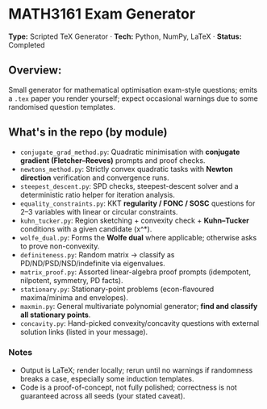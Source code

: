 # **MATH3161 Exam Generator**

**Type:** Scripted TeX Generator · **Tech:** Python, NumPy, LaTeX · **Status:** Completed

## **Overview:**
Small generator for mathematical optimisation exam-style questions; emits a `.tex` paper you render yourself; expect occasional warnings due to some randomised question templates.

## What's in the repo (by module)

* `conjugate_grad_method.py`: Quadratic minimisation with **conjugate gradient (Fletcher–Reeves)** prompts and proof checks. 
* `newtons_method.py`: Strictly convex quadratic tasks with **Newton direction** verification and convergence runs. 
* `steepest_descent.py`: SPD checks, steepest-descent solver and a deterministic ratio helper for iteration analysis. 
* `equality_constraints.py`: KKT **regularity / FONC / SOSC** questions for 2–3 variables with linear or circular constraints. 
* `kuhn_tucker.py`: Region sketching + convexity check + **Kuhn–Tucker** conditions with a given candidate (x^*). 
* `wolfe_dual.py`: Forms the **Wolfe dual** where applicable; otherwise asks to prove non-convexity. 
* `definiteness.py`: Random matrix → classify as PD/ND/PSD/NSD/indefinite via eigenvalues. 
* `matrix_proof.py`: Assorted linear-algebra proof prompts (idempotent, nilpotent, symmetry, PD facts). 
* `stationary.py`: Stationary-point problems (econ-flavoured maxima/minima and envelopes). 
* `maxmin.py`: General multivariate polynomial generator; **find and classify all stationary points**. 
* `concavity.py`: Hand-picked convexity/concavity questions with external solution links (listed in your message).

### Notes

* Output is LaTeX; render locally; rerun until no warnings if randomness breaks a case, especially some induction templates.
* Code is a proof-of-concept, not fully polished; correctness is not guaranteed across all seeds (your stated caveat).

